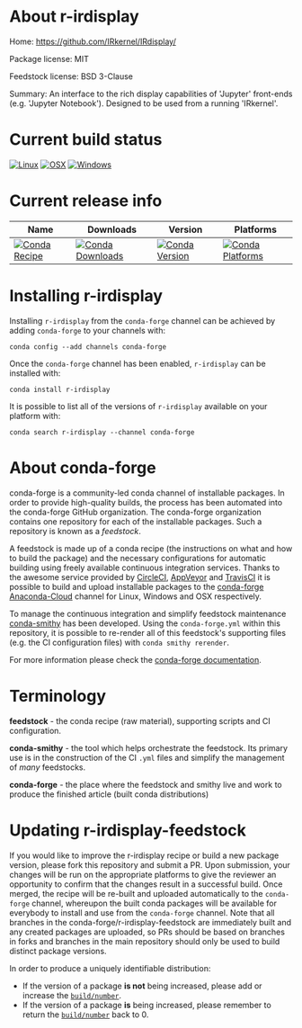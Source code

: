 About r-irdisplay
=================

Home: https://github.com/IRkernel/IRdisplay/

Package license: MIT

Feedstock license: BSD 3-Clause

Summary: An interface to the rich display capabilities of 'Jupyter' front-ends (e.g. 'Jupyter Notebook'). Designed to be used from a running 'IRkernel'.



Current build status
====================

[![Linux](https://img.shields.io/circleci/project/github/conda-forge/r-irdisplay-feedstock/master.svg?label=Linux)](https://circleci.com/gh/conda-forge/r-irdisplay-feedstock)
[![OSX](https://img.shields.io/travis/conda-forge/r-irdisplay-feedstock/master.svg?label=macOS)](https://travis-ci.org/conda-forge/r-irdisplay-feedstock)
[![Windows](https://img.shields.io/appveyor/ci/conda-forge/r-irdisplay-feedstock/master.svg?label=Windows)](https://ci.appveyor.com/project/conda-forge/r-irdisplay-feedstock/branch/master)

Current release info
====================

| Name | Downloads | Version | Platforms |
| --- | --- | --- | --- |
| [![Conda Recipe](https://img.shields.io/badge/recipe-r--irdisplay-green.svg)](https://anaconda.org/conda-forge/r-irdisplay) | [![Conda Downloads](https://img.shields.io/conda/dn/conda-forge/r-irdisplay.svg)](https://anaconda.org/conda-forge/r-irdisplay) | [![Conda Version](https://img.shields.io/conda/vn/conda-forge/r-irdisplay.svg)](https://anaconda.org/conda-forge/r-irdisplay) | [![Conda Platforms](https://img.shields.io/conda/pn/conda-forge/r-irdisplay.svg)](https://anaconda.org/conda-forge/r-irdisplay) |

Installing r-irdisplay
======================

Installing `r-irdisplay` from the `conda-forge` channel can be achieved by adding `conda-forge` to your channels with:

```
conda config --add channels conda-forge
```

Once the `conda-forge` channel has been enabled, `r-irdisplay` can be installed with:

```
conda install r-irdisplay
```

It is possible to list all of the versions of `r-irdisplay` available on your platform with:

```
conda search r-irdisplay --channel conda-forge
```


About conda-forge
=================

conda-forge is a community-led conda channel of installable packages.
In order to provide high-quality builds, the process has been automated into the
conda-forge GitHub organization. The conda-forge organization contains one repository
for each of the installable packages. Such a repository is known as a *feedstock*.

A feedstock is made up of a conda recipe (the instructions on what and how to build
the package) and the necessary configurations for automatic building using freely
available continuous integration services. Thanks to the awesome service provided by
[CircleCI](https://circleci.com/), [AppVeyor](https://www.appveyor.com/)
and [TravisCI](https://travis-ci.org/) it is possible to build and upload installable
packages to the [conda-forge](https://anaconda.org/conda-forge)
[Anaconda-Cloud](https://anaconda.org/) channel for Linux, Windows and OSX respectively.

To manage the continuous integration and simplify feedstock maintenance
[conda-smithy](https://github.com/conda-forge/conda-smithy) has been developed.
Using the ``conda-forge.yml`` within this repository, it is possible to re-render all of
this feedstock's supporting files (e.g. the CI configuration files) with ``conda smithy rerender``.

For more information please check the [conda-forge documentation](https://conda-forge.org/docs/).

Terminology
===========

**feedstock** - the conda recipe (raw material), supporting scripts and CI configuration.

**conda-smithy** - the tool which helps orchestrate the feedstock.
                   Its primary use is in the construction of the CI ``.yml`` files
                   and simplify the management of *many* feedstocks.

**conda-forge** - the place where the feedstock and smithy live and work to
                  produce the finished article (built conda distributions)


Updating r-irdisplay-feedstock
==============================

If you would like to improve the r-irdisplay recipe or build a new
package version, please fork this repository and submit a PR. Upon submission,
your changes will be run on the appropriate platforms to give the reviewer an
opportunity to confirm that the changes result in a successful build. Once
merged, the recipe will be re-built and uploaded automatically to the
`conda-forge` channel, whereupon the built conda packages will be available for
everybody to install and use from the `conda-forge` channel.
Note that all branches in the conda-forge/r-irdisplay-feedstock are
immediately built and any created packages are uploaded, so PRs should be based
on branches in forks and branches in the main repository should only be used to
build distinct package versions.

In order to produce a uniquely identifiable distribution:
 * If the version of a package **is not** being increased, please add or increase
   the [``build/number``](https://conda.io/docs/user-guide/tasks/build-packages/define-metadata.html#build-number-and-string).
 * If the version of a package **is** being increased, please remember to return
   the [``build/number``](https://conda.io/docs/user-guide/tasks/build-packages/define-metadata.html#build-number-and-string)
   back to 0.
